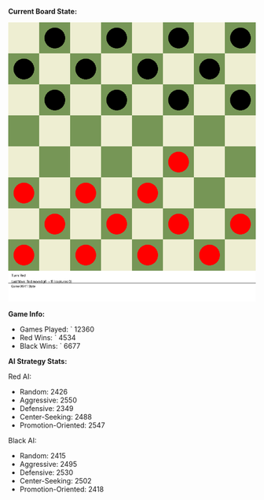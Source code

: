 
**Current Board State:**  
<!-- START_GIF -->
![Checkers Game](./checkers_game.gif)
<!-- END_GIF -->

**Game Info:**  
- Games Played: `<!-- GAMES_PLAYED --> 12360
- Red Wins: `<!-- RED_WINS --> 4534
- Black Wins: `<!-- BLACK_WINS --> 6677

<!-- AI_STATS -->
**AI Strategy Stats:**

Red AI:
- Random: 2426
- Aggressive: 2550
- Defensive: 2349
- Center-Seeking: 2488
- Promotion-Oriented: 2547

Black AI:
- Random: 2415
- Aggressive: 2495
- Defensive: 2530
- Center-Seeking: 2502
- Promotion-Oriented: 2418

